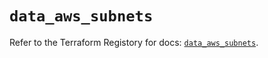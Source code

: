 # `data_aws_subnets`

Refer to the Terraform Registory for docs: [`data_aws_subnets`](https://registry.terraform.io/providers/hashicorp/aws/4.64.0/docs/data-sources/subnets).
